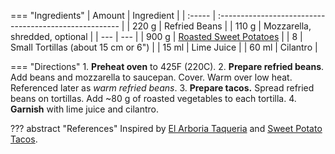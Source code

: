 === "Ingredients"
    | Amount | Ingredient                                             |
    | :----- | :----------------------------------------------------- |
    | 220 g  | Refried Beans                                          |
    | 110 g  | Mozzarella, shredded, optional                         |
    | ---    | ---                                                    |
    | 900 g  | [Roasted Sweet Potatoes](../sides/roasted-potatoes.md) |
    | 8      | Small Tortillas (about 15 cm or 6")                    |
    | 15 ml  | Lime Juice                                             |
    | 60 ml  | Cilantro                                               |

=== "Directions"
    1. **Preheat oven** to 425F (220C).
    2. **Prepare refried beans**. Add beans and mozzarella to saucepan. Cover. Warm over low heat. Referenced later as *warm refried beans*.
    3. **Prepare tacos.** Spread refried beans on tortillas. Add ~80 g of roasted vegetables to each tortilla.
    4. **Garnish** with lime juice and cilantro.

??? abstract "References"
    Inspired by [El Arboria Taqueria](https://goo.gl/maps/5rY1W9N4L1KLBRGN8) and [Sweet Potato Tacos](https://smittenkitchen.com/2018/03/sweet-potato-tacos/).
